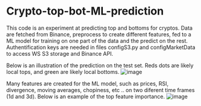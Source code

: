 # Crypto-top-bot-ML-prediction

This code is an experiment at predicting top and bottoms for cryptos. Data are fetched from Binance, preprocess to create different features, fed to a ML model for training on one part of the data and the predict on the rest.
Authentification keys are needed in files configS3.py and configMarketData to access WS S3 storage and Binance API.

Below is an illustration of the prediction on the test set. Reds dots are likely local tops, and green are likely local bottoms.
![image](https://user-images.githubusercontent.com/55462061/209724288-27bec832-5647-4d8a-a1c8-00717700cba6.png)

Many features are created for the ML model, such as prices, RSI, divergence, moving averages, chopiness, etc .. on two diferent time frames (1d and 3d). Below is an example of the top feature importance.
![image](https://user-images.githubusercontent.com/55462061/209724837-b655a8c1-4643-4836-8ba3-9413b4bd6c30.png)

